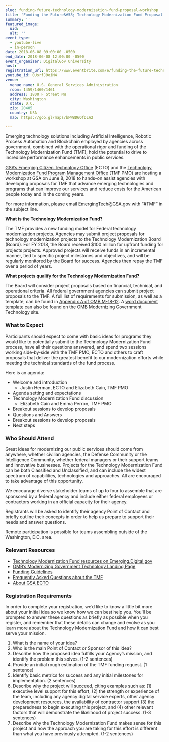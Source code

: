 ```yaml
---
slug: funding-future-technology-modernization-fund-proposal-workshop
title: 'Funding the Future&#58; Technology Modernization Fund Proposal Workshop'
summary: ''
featured_image: 
  uid: 
  alt: ''
event_type: 
  - youtube-live
  - in-person
date: 2018-06-08 09:00:00 -0500
end_date: 2018-06-08 12:00:00 -0500
event_organizer: DigitalGov University
host: 
registration_url: https://www.eventbrite.com/e/funding-the-future-technology-modernization-fund-proposal-workshop-registration-46384593568
youtube_id: 0UsrfJ9oiM4
venue: 
  venue_name: U.S. General Services Administration
  room: 1459/1460/1461
  address: 1800 F Street NW
  city: Washington
  state: D.C.
  zip: 20405
  country: USA
  map: https://goo.gl/maps/bFWBD6QfDLA2

---
```


Emerging technology solutions including Artificial Intelligence, Robotic Process Automation and Blockchain employed by agencies across government, combined with the operational rigor and funding of the Technology Modernization Fund (TMF), hold the potential to drive to incredible performance enhancements in public services.

[GSA’s Emerging Citizen Technology Office](https://www.gsa.gov/technology/government-it-initiatives/emerging-citizen-technology) (ECTO) and the [Technology Modernization Fund Program Management Office](https://emerging.digital.gov/TMF/) (TMF PMO) are hosting a workshop at GSA on June 8, 2018 to hands-on assist agencies with developing proposals for TMF that advance emerging technologies and programs that can improve our services and reduce costs for the American people today and in the coming years.

For more information, please email [EmergingTech@GSA.gov](EmergingTech@GSA.gov) with “#TMF” in the subject line. 

**What is the Technology Modernization Fund?**

The TMF provides a new funding model for Federal technology modernization projects. Agencies may submit project proposals for technology modernization projects to the Technology Modernization Board (Board). For FY 2018, the Board received $100 million for upfront funding for projects projects. Approved projects will receive funds in an incremental manner, tied to specific project milestones and objectives, and will be regularly monitored by the Board for success. Agencies then repay the TMF over a period of years. 

**What projects qualify for the Technology Modernization Fund?**

The Board will consider project proposals based on financial, technical, and operational criteria. All federal government agencies can submit project proposals to the TMF. A full list of requirements for submission, as well as a template, can be found in [Appendix A of OMB M-18-12](https://policy.cio.gov/modernizing-government-technology/). A [word document template](https://policy.cio.gov/assets/APPENDIXA.docx) can also be found on the OMB Modernizing Government Technology site.

### What to Expect

Participants should expect to come with basic ideas for programs they would like to potentially submit to the Technology Modernization Fund process, have all their questions answered, and spend two sessions working side-by-side with the TMF PMO, ECTO and others to craft proposals that deliver the greatest benefit to our modernization efforts while meeting the technical standards of the fund process. 

Here is an agenda: 

- Welcome and introduction 
    - Justin Herman, ECTO and Elizabeth Cain, TMF PMO 
- Agenda setting and expectations 
- Technology Modernization Fund discussion 
    - Elizabeth Cain and Emma Perron, TMF PMO 
- Breakout sessions to develop proposals 
- Questions and Answers 
- Breakout sessions to develop proposals 
- Next steps 

### Who Should Attend

Great ideas for modernizing our public services should come from anywhere, whether civilian agencies, the Defense Community or the Intelligence Community, whether federal managers or their support teams and innovative businesses. Projects for the Technology Modernization Fund can be both Classified and Unclassified, and can include the widest spectrum of capabilities, technologies and approaches. All are encouraged to take advantage of this opportunity. 

We encourage diverse stakeholder teams of up to four to assemble that are sponsored by a federal agency and include either federal employees or contractors working in an official capacity for their agency. 

Registrants will be asked to identify their agency Point of Contact and briefly outline their concepts in order to help us prepare to support their needs and answer questions. 

Remote participation is possible for teams assembling outside of the Washington, D.C. area.

### Relevant Resources

- [Technology Modernization Fund resources on Emerging.Digital.gov](https://emerging.digital.gov/TMF/)
- [OMB’s Modernizing Government Technology Landing Page](https://policy.cio.gov/modernizing-government-technology/)
- [Funding Guidelines](https://policy.cio.gov/modernizing-government-technology/funding/)
- [Frequently Asked Questions about the TMF](https://policy.cio.gov/modernizing-government-technology/faq)
- [About GSA ECTO](url)

### Registration Requirements

In order to complete your registration, we’d like to know a little bit more about your initial idea so we know how we can best help you. You'll be prompted to answer these questions as briefly as possible when you register, and remember that these details can change and evolve as you learn more about the Technology Modernization Fund and how it can best serve your mission. 

1. What is the name of your idea?
2. Who is the main Point of Contact or Sponsor of this idea?
3. Describe how the proposed idea fulfills your Agency’s mission, and identify the problem this solves. (1-2 sentences)
4. Provide an initial rough estimation of the TMF funding request. (1 sentence)
5. Identify basic metrics for success and any initial milestones for implementation. (2 sentences)
6. Describe why the project will succeed, citing examples such as: (1) executive level support for this effort, (2) the strength or experience of the team, including any agency digital service experts, other agency development resources, the availability of contractor support (3) the preparedness to begin executing this project, and (4) other relevant factors that will demonstrate the likelihood of project success. (1-3 sentences)
7. Describe why the Technology Modernization Fund makes sense for this project and how the approach you are taking for this effort is different than what you have previously attempted. (1-2 sentences)


